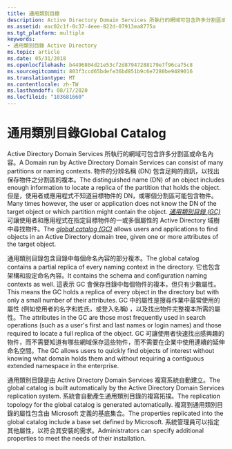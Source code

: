 ```yaml
---
title: 通用類別目錄
description: Active Directory Domain Services 所執行的網域可包含許多分割區或命名內容。
ms.assetid: eac02c1f-0c37-4eee-822d-07913ea8775a
ms.tgt_platform: multiple
keywords:
- 通用類別目錄 Active Directory
ms.topic: article
ms.date: 05/31/2018
ms.openlocfilehash: b4496804d21e53cf2d87947288179e7f96ca75c8
ms.sourcegitcommit: 803f3ccd65bdefe36bd851b9c6e7280be9489016
ms.translationtype: MT
ms.contentlocale: zh-TW
ms.lasthandoff: 08/17/2020
ms.locfileid: "103681660"
---
```

# <a name="global-catalog"></a><span data-ttu-id="1284d-104">通用類別目錄</span><span class="sxs-lookup"><span data-stu-id="1284d-104">Global Catalog</span></span>

<span data-ttu-id="1284d-105">Active Directory Domain Services 所執行的網域可包含許多分割區或命名內容。</span><span class="sxs-lookup"><span data-stu-id="1284d-105">A Domain run by Active Directory Domain Services can consist of many partitions or naming contexts.</span></span> <span data-ttu-id="1284d-106">物件的分辨名稱 (DN) 包含足夠的資訊，以找出保存物件之分割區的複本。</span><span class="sxs-lookup"><span data-stu-id="1284d-106">The distinguished name (DN) of an object includes enough information to locate a replica of the partition that holds the object.</span></span> <span data-ttu-id="1284d-107">但是，使用者或應用程式不知道目標物件的 DN，或哪個分割區可能包含物件。</span><span class="sxs-lookup"><span data-stu-id="1284d-107">Many times however, the user or application does not know the DN of the target object or which partition might contain the object.</span></span> <span data-ttu-id="1284d-108">[*通用類別目錄 (GC)*](/previous-versions/windows/desktop/legacy/ms681905(v=vs.85))可讓使用者和應用程式在指定目標物件的一或多個屬性的 Active Directory 域樹中尋找物件。</span><span class="sxs-lookup"><span data-stu-id="1284d-108">The [*global catalog (GC)*](/previous-versions/windows/desktop/legacy/ms681905(v=vs.85)) allows users and applications to find objects in an Active Directory domain tree, given one or more attributes of the target object.</span></span>

<span data-ttu-id="1284d-109">通用類別目錄包含目錄中每個命名內容的部分複本。</span><span class="sxs-lookup"><span data-stu-id="1284d-109">The global catalog contains a partial replica of every naming context in the directory.</span></span> <span data-ttu-id="1284d-110">它也包含架構和設定命名內容。</span><span class="sxs-lookup"><span data-stu-id="1284d-110">It contains the schema and configuration naming contexts as well.</span></span> <span data-ttu-id="1284d-111">這表示 GC 會保存目錄中每個物件的複本，但只有少數屬性。</span><span class="sxs-lookup"><span data-stu-id="1284d-111">This means the GC holds a replica of every object in the directory but with only a small number of their attributes.</span></span> <span data-ttu-id="1284d-112">GC 中的屬性是搜尋作業中最常使用的屬性 (例如使用者的名字和姓氏，或登入名稱) ，以及找出物件完整複本所需的屬性。</span><span class="sxs-lookup"><span data-stu-id="1284d-112">The attributes in the GC are those most frequently used in search operations (such as a user's first and last names or login names) and those required to locate a full replica of the object.</span></span> <span data-ttu-id="1284d-113">GC 可讓使用者快速找出感興趣的物件，而不需要知道有哪些網域保存這些物件，而不需要在企業中使用連續的延伸命名空間。</span><span class="sxs-lookup"><span data-stu-id="1284d-113">The GC allows users to quickly find objects of interest without knowing what domain holds them and without requiring a contiguous extended namespace in the enterprise.</span></span>

<span data-ttu-id="1284d-114">通用類別目錄是由 Active Directory Domain Services 複寫系統自動建立。</span><span class="sxs-lookup"><span data-stu-id="1284d-114">The global catalog is built automatically by the Active Directory Domain Services replication system.</span></span> <span data-ttu-id="1284d-115">系統會自動產生通用類別目錄的複寫拓撲。</span><span class="sxs-lookup"><span data-stu-id="1284d-115">The replication topology for the global catalog is generated automatically.</span></span> <span data-ttu-id="1284d-116">複寫到通用類別目錄的屬性包含由 Microsoft 定義的基底集合。</span><span class="sxs-lookup"><span data-stu-id="1284d-116">The properties replicated into the global catalog include a base set defined by Microsoft.</span></span> <span data-ttu-id="1284d-117">系統管理員可以指定其他屬性，以符合其安裝的需求。</span><span class="sxs-lookup"><span data-stu-id="1284d-117">Administrators can specify additional properties to meet the needs of their installation.</span></span>

 

 